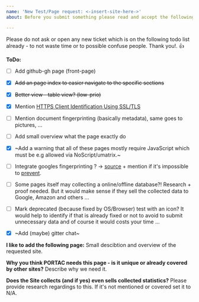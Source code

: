 ```yaml
---
name: 'New Test/Page request: <-insert-site-here->'
about: Before you submit something please read and accept the following terms.

---
```


Please do not ask or open any new ticket which is on the following todo list already - to not waste time or to possible confuse people. Thank you!. :+1: 

**ToDo:**
- [ ] Add github-gh page (front-page)
- [x] ~~Add an page index to easier navigate to the specific sections~~
- [x] ~~Better view - table view? (low-prio)~~
- [x] Mention [HTTPS Client Identification Using SSL/TLS](https://www.muni.cz/research/publications/1299983?lang=en)
- [ ] Mention document fingerprinting (basically metadata), same goes to pictures, ... 
- [ ] Add small overview what the page exactly do
- [x] ~Add a warning that all of these pages mostly require JavaScript which must be e.g allowed via NoScript/umatrix.~
- [ ] Integrate googles fingerprinting ? -> [source](http://www.scottsmitelli.com/articles/youtube-audio-content-id) + mention if it's impossible to [prevent](http://www.w3.org/wiki/images/7/7d/Is_preventing_browser_fingerprinting_a_lost_cause.pdf).
- [ ] Some pages itself may collecting a online/offline database?! Research + proof needed. But it would make sense if they sell the collected data to Google, Amazon and others ... 
- [ ] Mark deprecated (because fixed by OS/Browser) test with an icon? It would help to identify if that is already fixed or not to avoid to submit unnecessary data and of course it would costs your time ... 
- [x] ~Add (maybe) gitter chat~


**I like to add the following page:**
Small descibtion and overview of the requested site.

**Why you think PORTAC needs this page - is it unique or already covered by other sites?**
Describe why we need it.

**Does the Site collects (and if yes) even sells collected statistics?**
Please provide research regardings to this. If it's not mentioned or covered set it to N/A.
